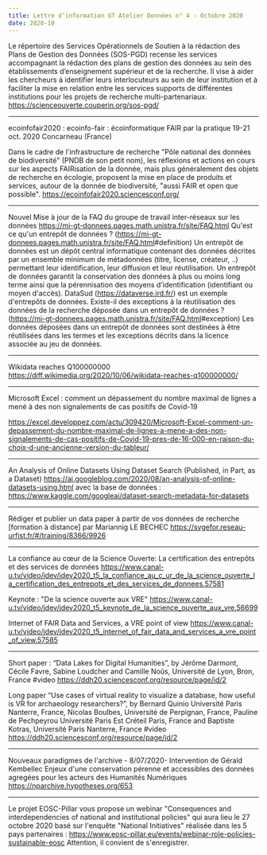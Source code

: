 ```yaml
---
title: Lettre d’information GT Atelier Données n° 4 - Octobre 2020
date: 2020-10
---
```


Le répertoire des Services Opérationnels de Soutien à la rédaction des Plans de Gestion des Données (SOS-PGD) recense les services accompagnant la rédaction des plans de gestion des données au sein des établissements d’enseignement supérieur et de la recherche. Il vise à aider les chercheurs à identifier leurs interlocuteurs au sein de leur institution et à faciliter la mise en relation entre les services supports de différentes institutions pour les projets de recherche multi-partenariaux.
<https://scienceouverte.couperin.org/sos-pgd/>

******************************************************************

ecoinfofair2020 : ecoinfo-fair : écoinformatique FAIR par la pratique 19-21 oct. 2020 Concarneau (France)

Dans le cadre de l'infrastructure de recherche "Pôle national des données de biodiversité" (PNDB de son petit nom), les réflexions et actions en cours sur les aspects FAIRisation de la donnée, mais plus généralement des objets de recherche en écologie, proposent la mise en place de produits et services, autour de la donnée de biodiversité, "aussi FAIR et open que possible".
<https://ecoinfofair2020.sciencesconf.org/>

******************************************************************

Nouvel Mise à jour de la FAQ du groupe de travail inter-réseaux sur les données <https://mi-gt-donnees.pages.math.unistra.fr/site/FAQ.html>
Qu'est ce qu'un entrepôt de données ? (<https://mi-gt-donnees.pages.math.unistra.fr/site/FAQ.html>#definition)
Un entrepôt de données est un dépôt central informatique contenant des données décrites par un ensemble minimum de métadonnées (titre, license, créateur, ..) permettant leur identification, leur diffusion et leur réutilisation. Un entrepôt de données garantit la conservation des données à plus ou moins long terme ainsi que la pérennisation des moyens d'identification (identifiant ou moyen d'accès). DataSud
(https://dataverse.ird.fr/) est un exemple d'entrepôts de données.
Existe-il des exceptions à la réutilisation des données de la recherche déposée dans un entrepôt de données ? (<https://mi-gt-donnees.pages.math.unistra.fr/site/FAQ.html>#exception)
Les données déposées dans un entrepôt de données sont destinées à être réutilisées dans les termes et les exceptions décrits dans la licence associée au jeu de données.

******************************************************************

Wikidata reaches Q100000000
<https://diff.wikimedia.org/2020/10/06/wikidata-reaches-q100000000/>

******************************************************************

Microsoft Excel : comment un dépassement du nombre maximal de lignes a mené à des non signalements de cas positifs de Covid-19

<https://excel.developpez.com/actu/309420/Microsoft-Excel-comment-un-depassement-du-nombre-maximal-de-lignes-a-mene-a-des-non-signalements-de-cas-positifs-de-Covid-19-pres-de-16-000-en-raison-du-choix-d-une-ancienne-version-du-tableur/>

******************************************************************

An Analysis of Online Datasets Using Dataset Search (Published, in Part, as a Dataset) <https://ai.googleblog.com/2020/08/an-analysis-of-online-datasets-using.html>
avec la base de données :
<https://www.kaggle.com/googleai/dataset-search-metadata-for-datasets>

******************************************************************

Rédiger et publier un data paper à partir de vos données de recherche [formation à distance] par Mariannig LE BECHEC
<https://sygefor.reseau-urfist.fr/#/training/8366/9926>

******************************************************************

La confiance au cœur de la Science Ouverte: La certification des entrepôts et des services de données
<https://www.canal-u.tv/video/jdev/jdev2020_t5_la_confiance_au_c_ur_de_la_science_ouverte_la_certification_des_entrepots_et_des_services_de_donnees.57581>

Keynote : "De la science ouverte aux VRE"
<https://www.canal-u.tv/video/jdev/jdev2020_t5_keynote_de_la_science_ouverte_aux_vre.56699>

Internet of FAIR Data and Services, a VRE point of view
<https://www.canal-u.tv/video/jdev/jdev2020_t5_internet_of_fair_data_and_services_a_vre_point_of_view.57585>

******************************************************************

Short paper : “Data Lakes for Digital Humanities”, by Jérôme Darmont, Cécile Favre, Sabine Loudcher and Camille Noûs, Université de Lyon, Bron, France
#video <https://ddh20.sciencesconf.org/resource/page/id/2>

Long paper “Use cases of virtual reality to visualize a database, how useful is VR for archaeology researchers?”, by Bernard Quinio Université Paris Nanterre, France, Nicolas Boulbes, Université de Perpignan, France, Pauline de Pechpeyrou Université Paris Est Créteil Paris, France and Baptiste Kotras, Université Paris Nanterre, France
#video <https://ddh20.sciencesconf.org/resource/page/id/2>

******************************************************************

Nouveaux paradigmes de l'archive - 8/07/2020- Intervention de Gérald Kembellec Enjeux d'une conservation pérenne et accessibles des données agregées pour les acteurs des Humanités Numériques
<https://nparchive.hypotheses.org/653>

******************************************************************

Le projet EOSC-Pillar vous propose un webinar "Consequences and interdependencies of national and institutional policies" qui aura lieu le 27 octobre 2020 basé sur l'enquête "National Initiatives" réalisée dans les 5 pays partenaires :
<https://www.eosc-pillar.eu/events/webinar-role-policies-sustainable-eosc>
Attention, il convient de s'enregistrer.

